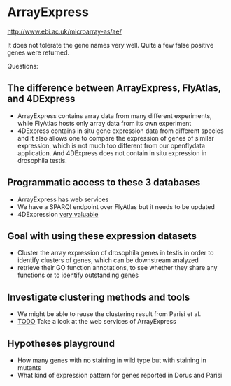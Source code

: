 # ArrayExpress #
http://www.ebi.ac.uk/microarray-as/ae/

It does not tolerate the gene names very well. Quite a few false positive genes were returned.

Questions:
## The difference between ArrayExpress, FlyAtlas, and 4DExpress ##
  * ArrayExpress contains array data from many different experiments, while FlyAtlas hosts only array data from its own experiment
  * 4DExpress contains in situ gene expression data from different species and it also allows one to compare the expression of genes of similar expression, which is not much too different from our openflydata application. And 4DExpress does not contain in situ expression in drosophila testis.


## Programmatic access to these 3 databases ##
  * ArrayExpress has web services
  * We have a SPARQl endpoint over FlyAtlas but it needs to be updated
  * 4DExpression [very valuable](not.md)

## Goal with using these expression datasets ##
  * Cluster the array expression of drosophila genes in testis in order to identify clusters of genes, which can be downstream analyzed
  * retrieve their GO function annotations, to see whether they share any functions or to identify outstanding genes

## Investigate clustering methods and tools ##
  * We might be able to reuse the clustering result from Parisi et al.
  * [TODO](TODO.md) Take a look at the web services of ArrayExpress

## Hypotheses playground ##
  * How many genes with no staining in wild type but with staining in mutants
  * What kind of expression pattern for genes reported in Dorus and Parisi